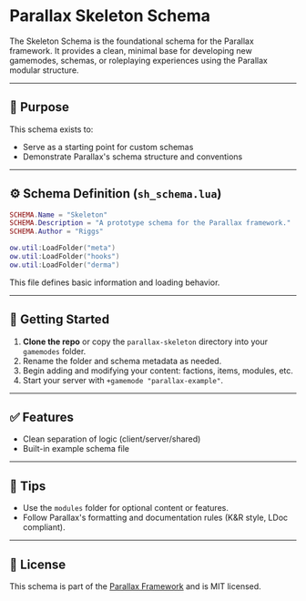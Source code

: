 # Parallax Skeleton Schema

The Skeleton Schema is the foundational schema for the Parallax framework. It provides a clean, minimal base for developing new gamemodes, schemas, or roleplaying experiences using the Parallax modular structure.

---

## 🚧 Purpose

This schema exists to:

- Serve as a starting point for custom schemas
- Demonstrate Parallax's schema structure and conventions

---

## ⚙️ Schema Definition (`sh_schema.lua`)

```lua
SCHEMA.Name = "Skeleton"
SCHEMA.Description = "A prototype schema for the Parallax framework."
SCHEMA.Author = "Riggs"

ow.util:LoadFolder("meta")
ow.util:LoadFolder("hooks")
ow.util:LoadFolder("derma")
````

This file defines basic information and loading behavior.

---

## 🧱 Getting Started

1. **Clone the repo** or copy the `parallax-skeleton` directory into your `gamemodes` folder.
2. Rename the folder and schema metadata as needed.
3. Begin adding and modifying your content: factions, items, modules, etc.
4. Start your server with `+gamemode "parallax-example"`.

---

## ✅ Features

* Clean separation of logic (client/server/shared)
* Built-in example schema file

---

## 📌 Tips

* Use the `modules` folder for optional content or features.
* Follow Parallax's formatting and documentation rules (K\&R style, LDoc compliant).

---

## 📄 License

This schema is part of the [Parallax Framework](https://github.com/Parallax-Framework) and is MIT licensed.
